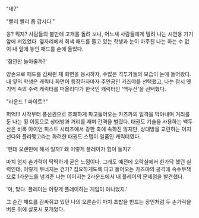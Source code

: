 "네?" 

"빨리 빨리 좀 갑시다." 

응? 뭐지? 
사람들의 불만에 고개를 돌려 보니, 어느새 사람들에게 밀려 나는 시연용 기기 앞에 서있었다. 옆자리에서 회색 패드를 들고 있는 학생과 눈이 마주친 나는 하는 수 없이 내 앞에 놓인 패드를 손에 들었다. 

'잠깐만 놀아줄까?' 

양손으로 패드를 감싸쥔 채 화면을 응시하자, 수많은 격투가들의 모습이 눈에 들어왔다. 내 옆의 학생은 캐릭터 화면이 등장하자마자 주인공인 카즈야를 선택했고, 나는 잠시 옛 기억 속의 주력 캐릭터를 떠올리다가 한국인 캐릭터인 '백두산'을 선택했다. 

"라운드 1 파이트!!" 

퍼억!!! 
시작부터 풍신권으로 호쾌하게 파고들어오는 카즈카의 일격을 막아내며 거리를 둔 나는 횡 이동으로 상대방과 거리를 재며 간격을 벌렸다. 
태권도 기술을 사용하는 백두산은 비록 아이언 피스트 시리즈에서 강한 축에 속하진 않지만, 상대방을 교란하는 이지선다와 플라맹고라는 화려한 태권도 스탭이 일품인 캐릭터였다. 

'헌데 오랜만에 해서 일까? 왜 이렇게 플레이가 힘이 들지?' 

마치 엄지 손가락이 딱딱하게 굳은 느낌이다. 
그래도 예전에 오락실에서 한가닥 했던 실력인데, 이렇게 무너지는 건가? 
집요하게도록 파고 들어오는 카즈먀의 공격에 속수무책으로 1라운드를 넘겨준 나는 이어지는 2라운드에서 내 플레이의 문제점을 발견했다. 

'아, 맞다. 플레이는 이렇게 플레이하는 게임이 아니었지.' 

그 순간 패드를 감싸쥐고 있던 나의 오른손이 마치 초밥을 만드는 장인처럼 두 손가락을 버튼 위에 살포시 포개었다. 